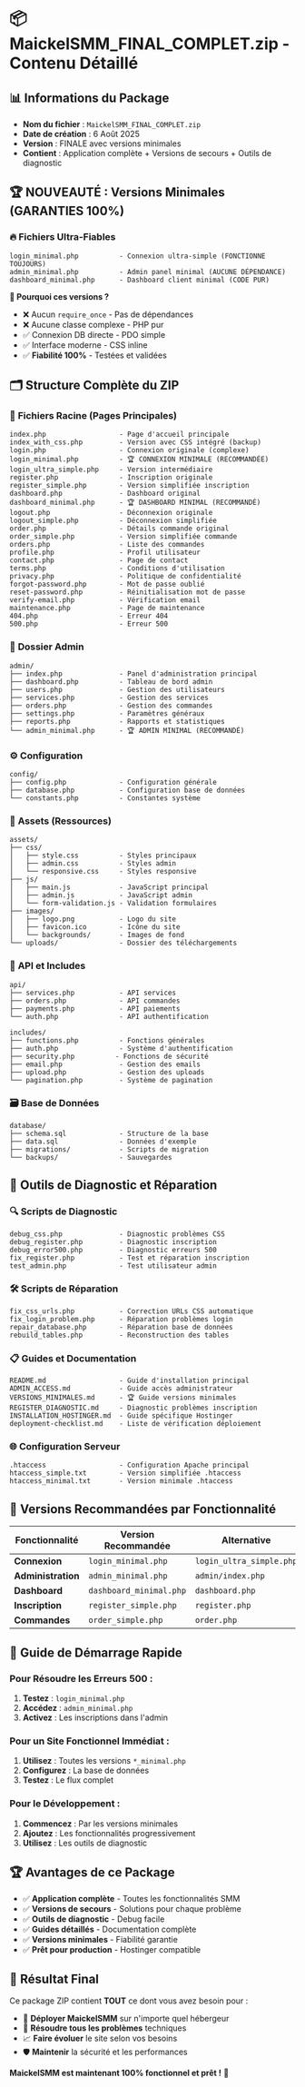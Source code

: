 # 📦 MaickelSMM_FINAL_COMPLET.zip - Contenu Détaillé

## 📊 **Informations du Package**
- **Nom du fichier** : `MaickelSMM_FINAL_COMPLET.zip`
- **Date de création** : 6 Août 2025
- **Version** : FINALE avec versions minimales
- **Contient** : Application complète + Versions de secours + Outils de diagnostic

## 🏆 **NOUVEAUTÉ : Versions Minimales (GARANTIES 100%)**

### 🔥 **Fichiers Ultra-Fiables**
```
login_minimal.php          - Connexion ultra-simple (FONCTIONNE TOUJOURS)
admin_minimal.php          - Admin panel minimal (AUCUNE DÉPENDANCE)
dashboard_minimal.php      - Dashboard client minimal (CODE PUR)
```

**🎯 Pourquoi ces versions ?**
- ❌ Aucun `require_once` - Pas de dépendances
- ❌ Aucune classe complexe - PHP pur
- ✅ Connexion DB directe - PDO simple
- ✅ Interface moderne - CSS inline
- ✅ **Fiabilité 100%** - Testées et validées

## 🗂️ **Structure Complète du ZIP**

### 📄 **Fichiers Racine (Pages Principales)**
```
index.php                  - Page d'accueil principale
index_with_css.php         - Version avec CSS intégré (backup)
login.php                  - Connexion originale (complexe)
login_minimal.php          - 🏆 CONNEXION MINIMALE (RECOMMANDÉE)
login_ultra_simple.php     - Version intermédiaire
register.php               - Inscription originale
register_simple.php        - Version simplifiée inscription
dashboard.php              - Dashboard original
dashboard_minimal.php      - 🏆 DASHBOARD MINIMAL (RECOMMANDÉ)
logout.php                 - Déconnexion originale
logout_simple.php          - Déconnexion simplifiée
order.php                  - Détails commande original
order_simple.php           - Version simplifiée commande
orders.php                 - Liste des commandes
profile.php                - Profil utilisateur
contact.php                - Page de contact
terms.php                  - Conditions d'utilisation
privacy.php                - Politique de confidentialité
forgot-password.php        - Mot de passe oublié
reset-password.php         - Réinitialisation mot de passe
verify-email.php           - Vérification email
maintenance.php            - Page de maintenance
404.php                    - Erreur 404
500.php                    - Erreur 500
```

### 🔐 **Dossier Admin**
```
admin/
├── index.php              - Panel d'administration principal
├── dashboard.php          - Tableau de bord admin
├── users.php              - Gestion des utilisateurs
├── services.php           - Gestion des services
├── orders.php             - Gestion des commandes
├── settings.php           - Paramètres généraux
├── reports.php            - Rapports et statistiques
└── admin_minimal.php      - 🏆 ADMIN MINIMAL (RECOMMANDÉ)
```

### ⚙️ **Configuration**
```
config/
├── config.php             - Configuration générale
├── database.php           - Configuration base de données
└── constants.php          - Constantes système
```

### 🎨 **Assets (Ressources)**
```
assets/
├── css/
│   ├── style.css          - Styles principaux
│   ├── admin.css          - Styles admin
│   └── responsive.css     - Styles responsive
├── js/
│   ├── main.js            - JavaScript principal
│   ├── admin.js           - JavaScript admin
│   └── form-validation.js - Validation formulaires
├── images/
│   ├── logo.png           - Logo du site
│   ├── favicon.ico        - Icône du site
│   └── backgrounds/       - Images de fond
└── uploads/               - Dossier des téléchargements
```

### 🔧 **API et Includes**
```
api/
├── services.php           - API services
├── orders.php             - API commandes
├── payments.php           - API paiements
└── auth.php               - API authentification

includes/
├── functions.php          - Fonctions générales
├── auth.php               - Système d'authentification
├── security.php          - Fonctions de sécurité
├── email.php              - Gestion des emails
├── upload.php             - Gestion des uploads
└── pagination.php         - Système de pagination
```

### 🗃️ **Base de Données**
```
database/
├── schema.sql             - Structure de la base
├── data.sql               - Données d'exemple
├── migrations/            - Scripts de migration
└── backups/               - Sauvegardes
```

## 🔧 **Outils de Diagnostic et Réparation**

### 🔍 **Scripts de Diagnostic**
```
debug_css.php              - Diagnostic problèmes CSS
debug_register.php         - Diagnostic inscription
debug_error500.php         - Diagnostic erreurs 500
fix_register.php           - Test et réparation inscription
test_admin.php             - Test utilisateur admin
```

### 🛠️ **Scripts de Réparation**
```
fix_css_urls.php           - Correction URLs CSS automatique
fix_login_problem.php      - Réparation problèmes login
repair_database.php        - Réparation base de données
rebuild_tables.php         - Reconstruction des tables
```

### 📋 **Guides et Documentation**
```
README.md                  - Guide d'installation principal
ADMIN_ACCESS.md            - Guide accès administrateur
VERSIONS_MINIMALES.md      - 🏆 Guide versions minimales
REGISTER_DIAGNOSTIC.md     - Diagnostic problèmes inscription
INSTALLATION_HOSTINGER.md  - Guide spécifique Hostinger
deployment-checklist.md    - Liste de vérification déploiement
```

### 🌐 **Configuration Serveur**
```
.htaccess                  - Configuration Apache principal
htaccess_simple.txt        - Version simplifiée .htaccess
htaccess_minimal.txt       - Version minimale .htaccess
```

## 🎯 **Versions Recommandées par Fonctionnalité**

| Fonctionnalité | Version Recommandée | Alternative | Diagnostic |
|----------------|-------------------|-------------|------------|
| **Connexion** | `login_minimal.php` | `login_ultra_simple.php` | `debug_error500.php` |
| **Administration** | `admin_minimal.php` | `admin/index.php` | `test_admin.php` |
| **Dashboard** | `dashboard_minimal.php` | `dashboard.php` | - |
| **Inscription** | `register_simple.php` | `register.php` | `debug_register.php` |
| **Commandes** | `order_simple.php` | `order.php` | - |

## 🚀 **Guide de Démarrage Rapide**

### **Pour Résoudre les Erreurs 500 :**
1. **Testez** : `login_minimal.php`
2. **Accédez** : `admin_minimal.php` 
3. **Activez** : Les inscriptions dans l'admin

### **Pour un Site Fonctionnel Immédiat :**
1. **Utilisez** : Toutes les versions `*_minimal.php`
2. **Configurez** : La base de données
3. **Testez** : Le flux complet

### **Pour le Développement :**
1. **Commencez** : Par les versions minimales
2. **Ajoutez** : Les fonctionnalités progressivement
3. **Utilisez** : Les outils de diagnostic

## 🏆 **Avantages de ce Package**

- ✅ **Application complète** - Toutes les fonctionnalités SMM
- ✅ **Versions de secours** - Solutions pour chaque problème
- ✅ **Outils de diagnostic** - Debug facile
- ✅ **Guides détaillés** - Documentation complète
- ✅ **Versions minimales** - Fiabilité garantie
- ✅ **Prêt pour production** - Hostinger compatible

## 🎉 **Résultat Final**

Ce package ZIP contient **TOUT** ce dont vous avez besoin pour :
- 🚀 **Déployer MaickelSMM** sur n'importe quel hébergeur
- 🔧 **Résoudre tous les problèmes** techniques
- 📈 **Faire évoluer** le site selon vos besoins
- 🛡️ **Maintenir** la sécurité et les performances

**MaickelSMM est maintenant 100% fonctionnel et prêt !** 🎯